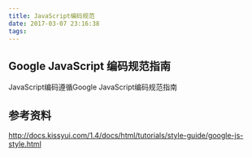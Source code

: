 ```yaml
---
title: JavaScript编码规范
date: 2017-03-07 23:16:38
tags:
---
```

## Google JavaScript 编码规范指南 

JavaScript编码遵循Google JavaScript编码规范指南


## 参考资料

http://docs.kissyui.com/1.4/docs/html/tutorials/style-guide/google-js-style.html